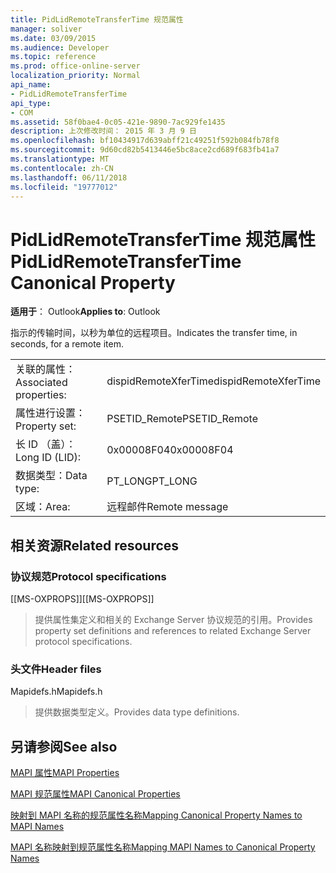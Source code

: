 ```yaml
---
title: PidLidRemoteTransferTime 规范属性
manager: soliver
ms.date: 03/09/2015
ms.audience: Developer
ms.topic: reference
ms.prod: office-online-server
localization_priority: Normal
api_name:
- PidLidRemoteTransferTime
api_type:
- COM
ms.assetid: 58f0bae4-0c05-421e-9890-7ac929fe1435
description: 上次修改时间： 2015 年 3 月 9 日
ms.openlocfilehash: bf10434917d639abff21c49251f592b084fb78f8
ms.sourcegitcommit: 9d60cd82b5413446e5bc8ace2cd689f683fb41a7
ms.translationtype: MT
ms.contentlocale: zh-CN
ms.lasthandoff: 06/11/2018
ms.locfileid: "19777012"
---
```

# <a name="pidlidremotetransfertime-canonical-property"></a><span data-ttu-id="c340b-103">PidLidRemoteTransferTime 规范属性</span><span class="sxs-lookup"><span data-stu-id="c340b-103">PidLidRemoteTransferTime Canonical Property</span></span>

  
  
<span data-ttu-id="c340b-104">**适用于**： Outlook</span><span class="sxs-lookup"><span data-stu-id="c340b-104">**Applies to**: Outlook</span></span> 
  
<span data-ttu-id="c340b-105">指示的传输时间，以秒为单位的远程项目。</span><span class="sxs-lookup"><span data-stu-id="c340b-105">Indicates the transfer time, in seconds, for a remote item.</span></span>
  
|||
|:-----|:-----|
|<span data-ttu-id="c340b-106">关联的属性：</span><span class="sxs-lookup"><span data-stu-id="c340b-106">Associated properties:</span></span>  <br/> |<span data-ttu-id="c340b-107">dispidRemoteXferTime</span><span class="sxs-lookup"><span data-stu-id="c340b-107">dispidRemoteXferTime</span></span>  <br/> |
|<span data-ttu-id="c340b-108">属性进行设置：</span><span class="sxs-lookup"><span data-stu-id="c340b-108">Property set:</span></span>  <br/> |<span data-ttu-id="c340b-109">PSETID_Remote</span><span class="sxs-lookup"><span data-stu-id="c340b-109">PSETID_Remote</span></span>  <br/> |
|<span data-ttu-id="c340b-110">长 ID （盖）：</span><span class="sxs-lookup"><span data-stu-id="c340b-110">Long ID (LID):</span></span>  <br/> |<span data-ttu-id="c340b-111">0x00008F04</span><span class="sxs-lookup"><span data-stu-id="c340b-111">0x00008F04</span></span>  <br/> |
|<span data-ttu-id="c340b-112">数据类型：</span><span class="sxs-lookup"><span data-stu-id="c340b-112">Data type:</span></span>  <br/> |<span data-ttu-id="c340b-113">PT_LONG</span><span class="sxs-lookup"><span data-stu-id="c340b-113">PT_LONG</span></span>  <br/> |
|<span data-ttu-id="c340b-114">区域：</span><span class="sxs-lookup"><span data-stu-id="c340b-114">Area:</span></span>  <br/> |<span data-ttu-id="c340b-115">远程邮件</span><span class="sxs-lookup"><span data-stu-id="c340b-115">Remote message</span></span>  <br/> |
   
## <a name="related-resources"></a><span data-ttu-id="c340b-116">相关资源</span><span class="sxs-lookup"><span data-stu-id="c340b-116">Related resources</span></span>

### <a name="protocol-specifications"></a><span data-ttu-id="c340b-117">协议规范</span><span class="sxs-lookup"><span data-stu-id="c340b-117">Protocol specifications</span></span>

<span data-ttu-id="c340b-118">[[MS-OXPROPS]]</span><span class="sxs-lookup"><span data-stu-id="c340b-118">[[MS-OXPROPS]]</span></span> 
  
> <span data-ttu-id="c340b-119">提供属性集定义和相关的 Exchange Server 协议规范的引用。</span><span class="sxs-lookup"><span data-stu-id="c340b-119">Provides property set definitions and references to related Exchange Server protocol specifications.</span></span>
    
### <a name="header-files"></a><span data-ttu-id="c340b-120">头文件</span><span class="sxs-lookup"><span data-stu-id="c340b-120">Header files</span></span>

<span data-ttu-id="c340b-121">Mapidefs.h</span><span class="sxs-lookup"><span data-stu-id="c340b-121">Mapidefs.h</span></span>
  
> <span data-ttu-id="c340b-122">提供数据类型定义。</span><span class="sxs-lookup"><span data-stu-id="c340b-122">Provides data type definitions.</span></span>
    
## <a name="see-also"></a><span data-ttu-id="c340b-123">另请参阅</span><span class="sxs-lookup"><span data-stu-id="c340b-123">See also</span></span>



[<span data-ttu-id="c340b-124">MAPI 属性</span><span class="sxs-lookup"><span data-stu-id="c340b-124">MAPI Properties</span></span>](mapi-properties.md)
  
[<span data-ttu-id="c340b-125">MAPI 规范属性</span><span class="sxs-lookup"><span data-stu-id="c340b-125">MAPI Canonical Properties</span></span>](mapi-canonical-properties.md)
  
[<span data-ttu-id="c340b-126">映射到 MAPI 名称的规范属性名称</span><span class="sxs-lookup"><span data-stu-id="c340b-126">Mapping Canonical Property Names to MAPI Names</span></span>](mapping-canonical-property-names-to-mapi-names.md)
  
[<span data-ttu-id="c340b-127">MAPI 名称映射到规范属性名称</span><span class="sxs-lookup"><span data-stu-id="c340b-127">Mapping MAPI Names to Canonical Property Names</span></span>](mapping-mapi-names-to-canonical-property-names.md)

